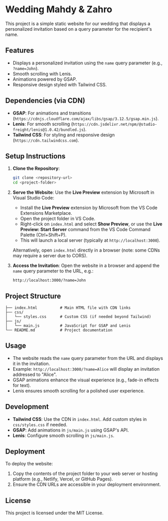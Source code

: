 # Wedding Mahdy & Zahro

This project is a simple static website for our wedding that displays a personalized invitation based on a query parameter for the recipient's name.

## Features
- Displays a personalized invitation using the `name` query parameter (e.g., `?name=John`).
- Smooth scrolling with Lenis.
- Animations powered by GSAP.
- Responsive design styled with Tailwind CSS.

## Dependencies (via CDN)
- **GSAP**: For animations and transitions (`https://cdnjs.cloudflare.com/ajax/libs/gsap/3.12.5/gsap.min.js`).
- **Lenis**: For smooth scrolling (`https://cdn.jsdelivr.net/npm/@studio-freight/lenis@1.0.42/bundled.js`).
- **Tailwind CSS**: For styling and responsive design (`https://cdn.tailwindcss.com`).

## Setup Instructions
1. **Clone the Repository**:
   ```bash
   git clone <repository-url>
   cd <project-folder>
   ```

2. **Serve the Website**:
   Use the **Live Preview** extension by Microsoft in Visual Studio Code:
   - Install the **Live Preview** extension by Microsoft from the VS Code Extensions Marketplace.
   - Open the project folder in VS Code.
   - Right-click on `index.html` and select **Show Preview**, or use the **Live Preview: Start Server** command from the VS Code Command Palette (Ctrl+Shift+P).
   - This will launch a local server (typically at `http://localhost:3000`).

   Alternatively, open `index.html` directly in a browser (note: some CDNs may require a server due to CORS).

3. **Access the Invitation**:
   Open the website in a browser and append the `name` query parameter to the URL, e.g.:
   ```
   http://localhost:3000/?name=John
   ```

## Project Structure
```
├── index.html          # Main HTML file with CDN links
├── css/
│   └── styles.css      # Custom CSS (if needed beyond Tailwind)
├── js/
│   └── main.js         # JavaScript for GSAP and Lenis
└── README.md           # Project documentation
```

## Usage
- The website reads the `name` query parameter from the URL and displays it in the invitation.
- Example: `http://localhost:3000/?name=Alice` will display an invitation addressed to "Alice".
- GSAP animations enhance the visual experience (e.g., fade-in effects for text).
- Lenis ensures smooth scrolling for a polished user experience.

## Development
- **Tailwind CSS**: Use the CDN in `index.html`. Add custom styles in `css/styles.css` if needed.
- **GSAP**: Add animations in `js/main.js` using GSAP's API.
- **Lenis**: Configure smooth scrolling in `js/main.js`.

## Deployment
To deploy the website:
1. Copy the contents of the project folder to your web server or hosting platform (e.g., Netlify, Vercel, or GitHub Pages).
2. Ensure the CDN URLs are accessible in your deployment environment.

## License
This project is licensed under the MIT License.

